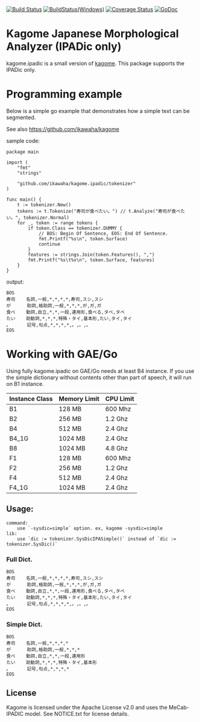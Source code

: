 [![Build Status](https://travis-ci.org/ikawaha/kagome.ipadic.svg?branch=master)](https://travis-ci.org/ikawaha/kagome.ipadic) [![BuildStatus(Windows)](https://ci.appveyor.com/api/projects/status/1y9pvcrdyarpmsy1/branch/master?svg=true)](https://ci.appveyor.com/project/ikawaha/kagome-ipadic) [![Coverage Status](https://coveralls.io/repos/ikawaha/kagome.ipadic/badge.svg?branch=master&service=github)](https://coveralls.io/github/ikawaha/kagome.ipadic?branch=master)  [![GoDoc](https://godoc.org/github.com/ikawaha/kagome.ipadic?status.svg)](https://godoc.org/github.com/ikawaha/kagome.ipadic)

Kagome Japanese Morphological Analyzer (IPADic only)
===

kagome.ipadic is a small version of [kagome](https://github.com/ikawaha/kagome).
This package supports the IPADic only.


# Programming example

Below is a simple go example that demonstrates how a simple text can be segmented.

See also https://github.com/ikawaha/kagome 


sample code:

```go:example
package main

import (
	"fmt"
	"strings"

	"github.com/ikawaha/kagome.ipadic/tokenizer"
)

func main() {
	t := tokenizer.New()
	tokens := t.Tokenize("寿司が食べたい。") // t.Analyze("寿司が食べたい。", tokenizer.Normal)
	for _, token := range tokens {
		if token.Class == tokenizer.DUMMY {
			// BOS: Begin Of Sentence, EOS: End Of Sentence.
			fmt.Printf("%s\n", token.Surface)
			continue
		}
		features := strings.Join(token.Features(), ",")
		fmt.Printf("%s\t%v\n", token.Surface, features)
	}
}
```

output:

```text:outputs
BOS
寿司    名詞,一般,*,*,*,*,寿司,スシ,スシ
が      助詞,格助詞,一般,*,*,*,が,ガ,ガ
食べ    動詞,自立,*,*,一段,連用形,食べる,タベ,タベ
たい    助動詞,*,*,*,特殊・タイ,基本形,たい,タイ,タイ
。      記号,句点,*,*,*,*,。,。,。
EOS
```

# Working with GAE/Go

Using fully kagome.ipadic on GAE/Go needs at least B4 instance.
If you use the simple dictionary without contents other than part of speech, it will run on B1 instance.

|Instance Class|Memory Limit|CPU Limit|
|:---|:---|:---|
|B1|128 MB|600 Mhz|
|B2|256 MB|1.2 Ghz|
|B4|512 MB|2.4 Ghz|
|B4_1G|1024 MB|2.4 Ghz|
|B8|1024 MB|4.8 Ghz|
|F1|128 MB|600 Mhz|
|F2|256 MB|1.2 Ghz|
|F4|512 MB|2.4 Ghz|
|F4_1G|1024 MB|2.4 Ghz|

## Usage:

```
command:
    use `-sysdic=simple` option. ex, kagome -sysdic=simple
lib:
    use `dic := tokenizer.SysDicIPASimple()` instead of `dic := tokenizer.SysDic()`
```

### Full Dict.

```text:outputs
BOS
寿司    名詞,一般,*,*,*,*,寿司,スシ,スシ
が      助詞,格助詞,一般,*,*,*,が,ガ,ガ
食べ    動詞,自立,*,*,一段,連用形,食べる,タベ,タベ
たい    助動詞,*,*,*,特殊・タイ,基本形,たい,タイ,タイ
。      記号,句点,*,*,*,*,。,。,。
EOS
```

### Simple Dict.

```text:outputs
BOS
寿司    名詞,一般,*,*,*,*
が      助詞,格助詞,一般,*,*,*
食べ    動詞,自立,*,*,一段,連用形
たい    助動詞,*,*,*,特殊・タイ,基本形
。      記号,句点,*,*,*,*
EOS
```

License
---
Kagome is licensed under the Apache License v2.0 and uses the MeCab-IPADIC model. See NOTICE.txt for license details.
